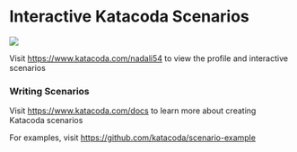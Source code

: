 # Interactive Katacoda Scenarios

[![](http://shields.katacoda.com/katacoda/nadali54/count.svg)](https://www.katacoda.com/nadali54 "Get your profile on Katacoda.com")

Visit https://www.katacoda.com/nadali54 to view the profile and interactive scenarios

### Writing Scenarios
Visit https://www.katacoda.com/docs to learn more about creating Katacoda scenarios

For examples, visit https://github.com/katacoda/scenario-example
